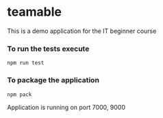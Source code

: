 # teamable
This is a demo application for the IT beginner course

### To run the tests execute
    npm run test

### To package the application
    npm pack

Application is running on port 7000, 9000